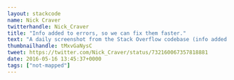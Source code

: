 ```yaml
---
layout: stackcode
name: Nick Craver
twitterhandle: Nick_Craver
title: "Info added to errors, so we can fix them faster."
text: "A daily screenshot from the Stack Overflow codebase (info added to errors, so we can fix them faster). "
thumbnailhandle: tMxvGaNysC
tweet: https://twitter.com/Nick_Craver/status/732160067357818881
date: 2016-05-16 13:45:37+0000
tags: ["not-mapped"]
---
```


